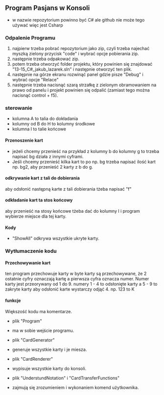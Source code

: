 ﻿## Program Pasjans w Konsoli
- w nazwie repozytorium powinno być C# ale github nie może tego używać więc jest Csharp
### Odpalenie Programu
1. najpierw trzeba pobrać repozytorium jako zip, czyli trzeba najechać myszką zielony przycisk "code" i wybrać opcje pobierania zip.
2. następnie trzeba odpakować zip.
3. potem trzeba otworzyć folder projektu, który powinien się znajdować "13-15_C#_jakub_lazarek.sln" i następnie otworzyć ten plik.
4. następnie na górze ekranu rozwinąć panel gdzie pisze "Debug" i wybrać opcje "Relace"
5. następnie trzeba nacisnąć szarą strzałkę z zielonym obramowaniem na prawo od panelu i projekt powinien się odpalić (zamiast tego można nacisnąć control + f5).
### sterowanie
- kolumna A to talia do dokładania
- kolumny od B do H to kolumny środkowe
- kolumna I to talie końcowe
#### Przenoszenie kart
- jeżeli chcemy przenieść na przykład z kolumny b do kolumny g to trzeba napisać bg działa z innymi cyframi.
- Jeśli chcemy przenieść kilka kart to po np. bg trzeba napisać ilość kart np. bg2, aby przenieść 2 karty z b do g.
#### odkrywanie kart z tali do dobierania
aby odsłonić następną karte z tali dobierania tżeba napisać "f"
#### odkładanie kart ta stos końcowy
aby przenieść na stosy końcowe tżeba dać do kolumny I i program wybierze miejsce dla tej karty.
#### Kody
* "ShowAll" odkrywa wszystkie ukryte karty.
### Wytłumaczenie kodu
#### Przechowywanie kart
ten program przechowuje karty w byte
karty są przechowywane, że 2 ostatnie cyfry oznaczają kartę a pierwsza cyfra oznacza numer.
Numer karty jest przeorywany od 1 do 9.
numery 1 - 4 to odsłonięte karty a 5 - 9 to zakryte karty
aby odsłonić karte wystarczy odjąć 4.
np. 123 to K
#### funkcje
Większość kodu ma komentarze.
* plik "Program"
- ma w sobie wejście programu.
* plik "CardGenerator"
- generuje wszystkie karty i je miesza.
* plik "CardRenderer"
- wypisuje wszystkie karty do konsoli.
* plik "UnderstundNotation" i "CardTransferFunctions"
- zajmują się zrozumieniem i wykonaniem komend użytkownika.
